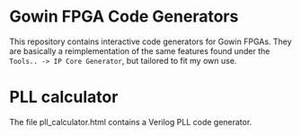 # Gowin FPGA Code Generators

This repository contains interactive code generators for Gowin FPGAs. They are basically a reimplementation of the same features found under the `Tools.. -> IP Core Generator`, but tailored to fit my own use.

# PLL calculator

The file pll_calculator.html contains a Verilog PLL code generator.